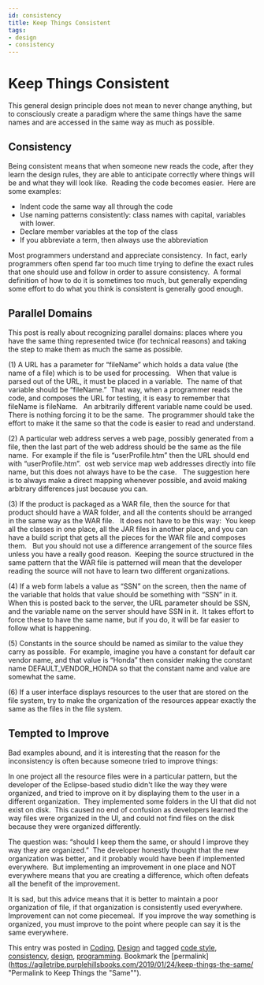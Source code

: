 ```yaml
---
id: consistency
title: Keep Things Consistent
tags:
- design
- consistency
---
```


#  Keep Things Consistent

This general design principle does not mean to never change anything, but to consciously create a paradigm where the same things have the same names and are accessed in the same way as much as possible.

## Consistency

Being consistent means that when someone new reads the code, after they learn the design rules, they are able to anticipate correctly where things will be and what they will look like.  Reading the code becomes easier.  Here are some examples:

*   Indent code the same way all through the code
*   Use naming patterns consistently: class names with capital, variables with lower.
*   Declare member variables at the top of the class
*   If you abbreviate a term, then always use the abbreviation

Most programmers understand and appreciate consistency.  In fact, early programmers often spend far too much time trying to define the exact rules that one should use and follow in order to assure consistency.  A formal definition of how to do it is sometimes too much, but generally expending some effort to do what you think is consistent is generally good enough.

## Parallel Domains

This post is really about recognizing parallel domains: places where you have the same thing represented twice (for technical reasons) and taking the step to make them as much the same as possible.  

(1) A URL has a parameter for “fileName” which holds a data value (the name of a file) which is to be used for processing.   When that value is parsed out of the URL, it must be placed in a variable.  The name of that variable should be “fileName.”  That way, when a programmer reads the code, and composes the URL for testing, it is easy to remember that fileName is fileName.   An arbitrarily different variable name could be used.  There is nothing forcing it to be the same.  The programmer should take the effort to make it the same so that the code is easier to read and understand.  

(2) A particular web address serves a web page, possibly generated from a file, then the last part of the web address should be the same as the file name.  For example if the file is “userProfile.htm” then the URL should end with “userProfile.htm”.  ost web service map web addresses directly into file name, but this does not always have to be the case.   The suggestion here is to always make a direct mapping whenever possible, and avoid making arbitrary differences just because you can.  

(3) If the product is packaged as a WAR file, then the source for that product should have a WAR folder, and all the contents should be arranged in the same way as the WAR file.   It does not have to be this way:  You keep all the classes in one place, all the JAR files in another place, and you can have a build script that gets all the pieces for the WAR file and composes them.   But you should not use a difference arrangement of the source files unless you have a really good reason.  Keeping the source structured in the same pattern that the WAR file is patterned will mean that the developer reading the source will not have to learn two different organizations.  

(4) If a web form labels a value as “SSN” on the screen, then the name of the variable that holds that value should be something with “SSN” in it.  When this is posted back to the server, the URL parameter should be SSN, and the variable name on the server should have SSN in it.  It takes effort to force these to have the same name, but if you do, it will be far easier to follow what is happening.  

(5) Constants in the source should be named as similar to the value they carry as possible.  For example, imagine you have a constant for default car vendor name, and that value is “Honda” then consider making the constant name DEFAULT\_VENDOR\_HONDA so that the constant name and value are somewhat the same.  

(6) If a user interface displays resources to the user that are stored on the file system, try to make the organization of the resources appear exactly the same as the files in the file system.

## Tempted to Improve

Bad examples abound, and it is interesting that the reason for the inconsistency is often because someone tried to improve things:  

In one project all the resource files were in a particular pattern, but the developer of the Eclipse-based studio didn't like the way they were organized, and tried to improve on it by displaying them to the user in a different organization.  They implemented some folders in the UI that did not exist on disk.  This caused no end of confusion as developers learned the way files were organized in the UI, and could not find files on the disk because they were organized differently.  

The question was: “should I keep them the same, or should I improve they way they are organized.”  The developer honestly thought that the new organization was better, and it probably would have been if implemented everywhere.  But implementing an improvement in one place and NOT everywhere means that you are creating a difference, which often defeats all the benefit of the improvement.  

It is sad, but this advice means that it is better to maintain a poor organization of file, if that organization is consistently used everywhere.   Improvement can not come piecemeal.  If you improve the way something is organized, you must improve to the point where people can say it is the same everywhere.

This entry was posted in [Coding](https://agiletribe.purplehillsbooks.com/category/coding/), [Design](https://agiletribe.purplehillsbooks.com/category/design/) and tagged [code style](https://agiletribe.purplehillsbooks.com/tag/code-style/), [consistency](https://agiletribe.purplehillsbooks.com/tag/consistency/), [design](https://agiletribe.purplehillsbooks.com/tag/design/), [programming](https://agiletribe.purplehillsbooks.com/tag/programming/). Bookmark the [permalink](https://agiletribe.purplehillsbooks.com/2019/01/24/keep-things-the-same/ "Permalink to Keep Things the "Same"").